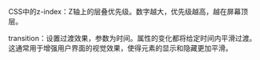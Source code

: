 CSS中的z-index：Z轴上的层叠优先级。数字越大，优先级越高，越在屏幕顶层。

transition：设置过渡效果，参数为时间。属性的变化都将给定时间内平滑过渡。这通常用于增强用户界面的视觉效果，使得元素的显示和隐藏更加平滑。